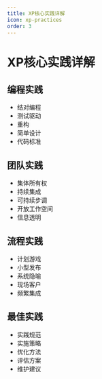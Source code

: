 ```yaml
---
title: XP核心实践详解
icon: xp-practices
order: 3
---
```


# XP核心实践详解

## 编程实践
- 结对编程
- 测试驱动
- 重构
- 简单设计
- 代码标准

## 团队实践
- 集体所有权
- 持续集成
- 可持续步调
- 开放工作空间
- 信息透明

## 流程实践
- 计划游戏
- 小型发布
- 系统隐喻
- 现场客户
- 频繁集成

## 最佳实践
- 实践规范
- 实施策略
- 优化方法
- 评估方案
- 维护建议
